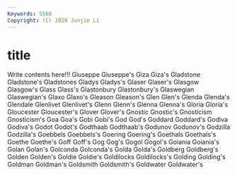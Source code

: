 ```yaml
---
Keywords: 5560
Copyright: (C) 2020 Junjie Li
---
```


# title

Write contents here!!!
Giuseppe 
Giuseppe's 
Giza 
Giza's 
Gladstone 
Gladstone's
Gladstones 
Gladys 
Gladys's 
Glaser 
Glaser's 
Glasgow 
Glasgow's 
Glass 
Glass's 
Glastonbury
Glastonbury's 
Glaswegian 
Glaswegian's 
Glaxo 
Glaxo's 
Gleason 
Gleason's 
Glen 
Glen's 
Glenda
Glenda's 
Glendale 
Glenlivet 
Glenlivet's 
Glenn 
Glenn's 
Glenna 
Glenna's 
Gloria 
Gloria's
Gloucester 
Gloucester's 
Glover 
Glover's 
Gnostic 
Gnostic's 
Gnosticism 
Gnosticism's 
Goa 
Goa's
Gobi 
Gobi's 
God 
God's 
Goddard 
Goddard's 
Godiva 
Godiva's 
Godot 
Godot's
Godthaab 
Godthaab's 
Godunov 
Godunov's 
Godzilla 
Godzilla's 
Goebbels 
Goebbels's 
Goering 
Goering's
Goethals 
Goethals's 
Goethe 
Goethe's 
Goff 
Goff's 
Gog 
Gog's 
Gogol 
Gogol's
Goiania 
Goiania's 
Golan 
Golan's 
Golconda 
Golconda's 
Golda 
Golda's 
Goldberg 
Goldberg's
Golden 
Golden's 
Goldie 
Goldie's 
Goldilocks 
Goldilocks's 
Golding 
Golding's 
Goldman 
Goldman's
Goldsmith 
Goldsmith's 
Goldwater 
Goldwater's 

